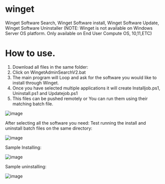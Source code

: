 # winget
Winget Software Search, Winget Software install, Winget Software Update, Winget Software Uninstaller
(NOTE: Winget is not available on Windows Server OS platform. Only available on End User Compute OS, 10,11,ETC)

# How to use.
1) Download all files in the same folder:
2) Click on WingetAdminSearchV2.bat
3) The main program will Loop and ask for the software you would like to install through Winget.
4) Once you have selected multiple applications it will create Installjob.ps1, Uninstall.ps1 and Updatejob.ps1
5) This files can be pushed remotely or You can run them using their matching batch file. 

![image](https://github.com/user-attachments/assets/26a418ee-bef4-42a7-a96c-b6bc152dbef0)

After selecting all the software you need:
Test running the install and uninstall batch files on the same directory:

![image](https://github.com/user-attachments/assets/b7852a20-25f6-412d-802d-8b0c027ad96f)

Sample Installing:

![image](https://github.com/user-attachments/assets/1c5ad999-d0c0-45bd-a9ef-e1b27897c9cd)

Sample uninstalling:

![image](https://github.com/user-attachments/assets/a5200ccf-ad2b-4a23-a6aa-35491b6ee919)
